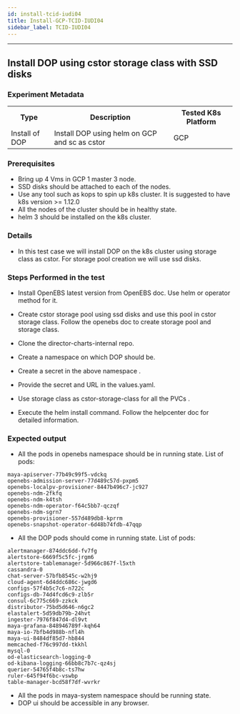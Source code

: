 ```yaml
---
id: install-tcid-iudi04
title: Install-GCP-TCID-IUDI04
sidebar_label: TCID-IUDI04
---
```

------


## Install DOP using cstor storage class with SSD disks

### Experiment Metadata

<table>
  <tr>
    <th> Type </th>
    <th> Description </th>
    <th> Tested K8s Platform </th>
  </tr>
  <tr>
    <td> Install of DOP </td>
    <td> Install DOP using helm on GCP and sc as cstor </td>
    <td> GCP </td>
  </tr>
</table>

### Prerequisites

- Bring up 4 Vms in GCP 1 master 3 node.            
- SSD disks should be attached to each of the nodes.
- Use any tool such as kops to spin up k8s cluster. It is suggested to have k8s version >= 1.12.0                         
- All the nodes of the cluster should be in healthy state.     
- helm 3 should be installed on the k8s cluster.


### Details
- In this test case we will install DOP on the k8s cluster using storage class as cstor. For storage pool creation we will use ssd disks.       

### Steps Performed in the test

- Install OpenEBS latest version from OpenEBS doc. Use helm or operator method for it.

- Create cstor storage pool using ssd disks and use this pool in cstor storage class. Follow the openebs doc to create storage pool and storage class.

- Clone the director-charts-internal repo.

- Create a namespace on which DOP should be.

- Create a secret in the above namespace .

- Provide the secret and  URL in the values.yaml.

- Use storage class as cstor-storage-class for all the PVCs .

- Execute the helm install command. Follow the helpcenter doc for detailed information.                      


### Expected output

- All the pods in openebs namespace should be in running state. List of pods:
```
maya-apiserver-77b49c99f5-vdckq                                   
openebs-admission-server-77d489c57d-pxpm5                         
openebs-localpv-provisioner-8447b496c7-jc927                      
openebs-ndm-2fkfq                                                 
openebs-ndm-k4tsh                                                 
openebs-ndm-operator-f64c5bb7-qczqf                               
openebs-ndm-sgrn7                                                 
openebs-provisioner-557d489db8-kprrm                              
openebs-snapshot-operator-6d48b74fdb-47qqp
```

- All the DOP pods should come in running state. List of pods:
```
alertmanager-874ddc6dd-fv7fg
alertstore-6669f5c5fc-jrgm6
alertstore-tablemanager-5d966c867f-l5xth
cassandra-0
chat-server-57bfb8545c-w2hj9
cloud-agent-6d4ddc686c-jwgd6
configs-57f4b5c7c6-n722c
configs-db-74d4fcd6c9-zlb5r
consul-6c775c669-zzkck
distributor-75bd5d646-n6gc2
elastalert-5d59db79b-24hvt
ingester-7976f847d4-dl9vt
maya-grafana-848946789f-kqh64
maya-io-7bfb4d988b-nfl4h
maya-ui-8484df85d7-hb844
memcached-f76c997dd-tkkhl
mysql-0
od-elasticsearch-logging-0
od-kibana-logging-66bb8c7b7c-qz4sj
querier-54765f4b8c-ts7hw
ruler-645f94f6bc-vswbp
table-manager-bcd58f7df-wvrkr
```
- All the pods in maya-system namespace should be running state.
- DOP ui should be accessible in any browser.
